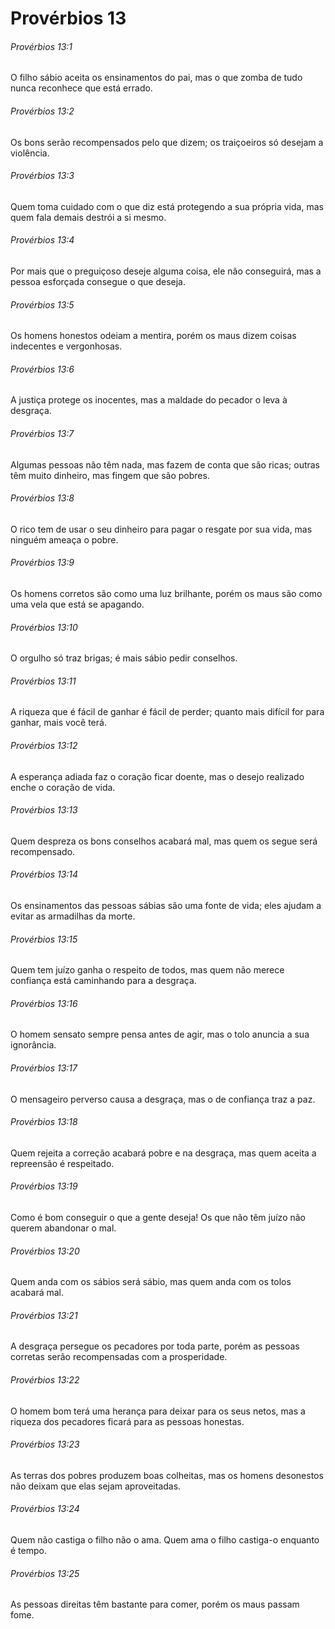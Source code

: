 # Provérbios 13

###### Provérbios 13:1

O filho sábio aceita os ensinamentos do pai, mas o que zomba de tudo nunca reconhece que está errado.

###### Provérbios 13:2

Os bons serão recompensados pelo que dizem; os traiçoeiros só desejam a violência.

###### Provérbios 13:3

Quem toma cuidado com o que diz está protegendo a sua própria vida, mas quem fala demais destrói a si mesmo.

###### Provérbios 13:4

Por mais que o preguiçoso deseje alguma coisa, ele não conseguirá, mas a pessoa esforçada consegue o que deseja.

###### Provérbios 13:5

Os homens honestos odeiam a mentira, porém os maus dizem coisas indecentes e vergonhosas.

###### Provérbios 13:6

A justiça protege os inocentes, mas a maldade do pecador o leva à desgraça.

###### Provérbios 13:7

Algumas pessoas não têm nada, mas fazem de conta que são ricas; outras têm muito dinheiro, mas fingem que são pobres.

###### Provérbios 13:8

O rico tem de usar o seu dinheiro para pagar o resgate por sua vida, mas ninguém ameaça o pobre.

###### Provérbios 13:9

Os homens corretos são como uma luz brilhante, porém os maus são como uma vela que está se apagando.

###### Provérbios 13:10

O orgulho só traz brigas; é mais sábio pedir conselhos.

###### Provérbios 13:11

A riqueza que é fácil de ganhar é fácil de perder; quanto mais difícil for para ganhar, mais você terá.

###### Provérbios 13:12

A esperança adiada faz o coração ficar doente, mas o desejo realizado enche o coração de vida.

###### Provérbios 13:13

Quem despreza os bons conselhos acabará mal, mas quem os segue será recompensado.

###### Provérbios 13:14

Os ensinamentos das pessoas sábias são uma fonte de vida; eles ajudam a evitar as armadilhas da morte.

###### Provérbios 13:15

Quem tem juízo ganha o respeito de todos, mas quem não merece confiança está caminhando para a desgraça.

###### Provérbios 13:16

O homem sensato sempre pensa antes de agir, mas o tolo anuncia a sua ignorância.

###### Provérbios 13:17

O mensageiro perverso causa a desgraça, mas o de confiança traz a paz.

###### Provérbios 13:18

Quem rejeita a correção acabará pobre e na desgraça, mas quem aceita a repreensão é respeitado.

###### Provérbios 13:19

Como é bom conseguir o que a gente deseja! Os que não têm juízo não querem abandonar o mal.

###### Provérbios 13:20

Quem anda com os sábios será sábio, mas quem anda com os tolos acabará mal.

###### Provérbios 13:21

A desgraça persegue os pecadores por toda parte, porém as pessoas corretas serão recompensadas com a prosperidade.

###### Provérbios 13:22

O homem bom terá uma herança para deixar para os seus netos, mas a riqueza dos pecadores ficará para as pessoas honestas.

###### Provérbios 13:23

As terras dos pobres produzem boas colheitas, mas os homens desonestos não deixam que elas sejam aproveitadas.

###### Provérbios 13:24

Quem não castiga o filho não o ama. Quem ama o filho castiga-o enquanto é tempo.

###### Provérbios 13:25

As pessoas direitas têm bastante para comer, porém os maus passam fome.

